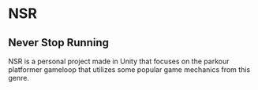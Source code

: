 # NSR
## Never Stop Running
NSR is a personal project made in Unity that focuses on the parkour platformer gameloop that utilizes some popular game mechanics from this genre.
